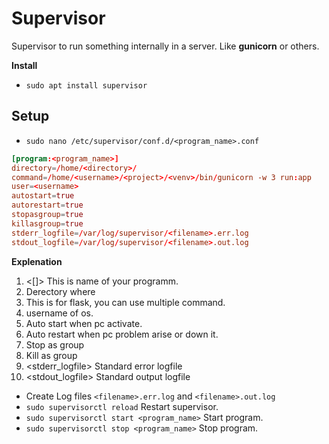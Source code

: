 # Supervisor

Supervisor to run something internally in a server. Like **gunicorn** or others.

**Install**

- `sudo apt install supervisor`

## Setup

- `sudo nano /etc/supervisor/conf.d/<program_name>.conf`
```conf
[program:<program_name>]
directory=/home/<directory>/
command=/home/<username>/<project>/<venv>/bin/gunicorn -w 3 run:app
user=<username>
autostart=true
autorestart=true
stopasgroup=true
killasgroup=true
stderr_logfile=/var/log/supervisor/<filename>.err.log
stdout_logfile=/var/log/supervisor/<filename>.out.log
```

**Explenation**

1. <[]>  This is name of your programm.
2. <directory> Derectory where 
3. <command> This is for flask, you can use multiple command.
4. <user> username of os.
5. <autostart> Auto start when pc activate.
6. <autorestart> Auto restart when pc problem arise or down it.
7. <stopasgroup> Stop as group
8. <killasgroup> Kill as group
9. <stderr_logfile> Standard error logfile
10. <stdout_logfile> Standard output logfile


- Create Log files `<filename>.err.log` and `<filename>.out.log`
- `sudo supervisorctl reload` Restart supervisor.
- `sudo supervisorctl start <program_name>` Start program.
- `sudo supervisorctl stop <program_name>` Stop program.
